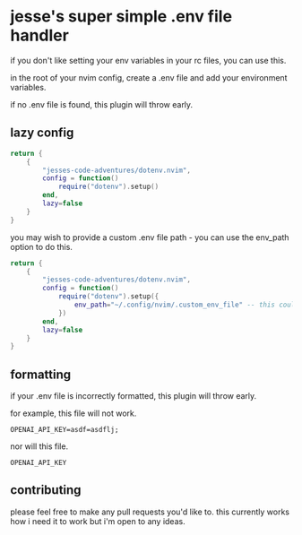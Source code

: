 # jesse's super simple .env file handler

if you don't like setting your env variables in your rc files, you can use this.

in the root of your nvim config, create a .env file and add your environment variables.

if no .env file is found, this plugin will throw early.

## lazy config

```lua
return {
    {
        "jesses-code-adventures/dotenv.nvim",
        config = function()
            require("dotenv").setup()
        end,
        lazy=false
    }
}
```

you may wish to provide a custom .env file path - you can use the env_path option to do this.

```lua
return {
    {
        "jesses-code-adventures/dotenv.nvim",
        config = function()
            require("dotenv").setup({
                env_path="~/.config/nvim/.custom_env_file" -- this could be any file path
            })
        end,
        lazy=false
    }
}
```

## formatting

if your .env file is incorrectly formatted, this plugin will throw early.

for example, this file will not work.

```
OPENAI_API_KEY=asdf=asdflj;
```

nor will this file.

```
OPENAI_API_KEY
```

## contributing

please feel free to make any pull requests you'd like to. this currently works how i need it to work but i'm open to any ideas.
